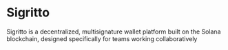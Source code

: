 # Sigritto
Sigritto is a decentralized, multisignature wallet platform built on the Solana blockchain, designed specifically for teams working collaboratively
